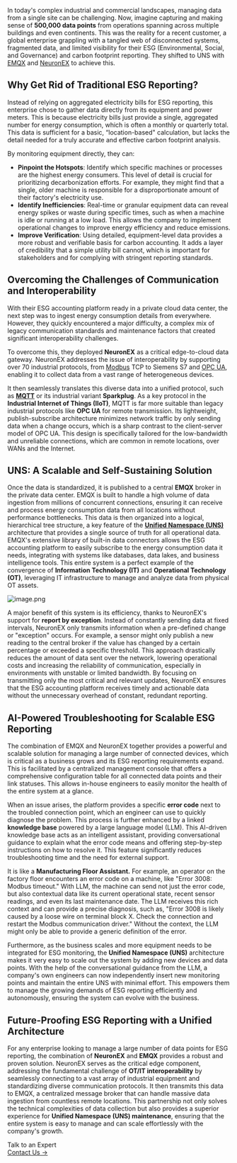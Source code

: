 In today's complex industrial and commercial landscapes, managing data from a single site can be challenging. Now, imagine capturing and making sense of **500,000 data points** from operations spanning across multiple buildings and even continents. This was the reality for a recent customer, a global enterprise grappling with a tangled web of disconnected systems, fragmented data, and limited visibility for their ESG (Environmental, Social, and Governance) and carbon footprint reporting. They shifted to UNS with [EMQX](https://www.emqx.com/en/products/emqx) and [NeuronEX](https://www.emqx.com/en/products/neuronex) to achieve this.

## Why Get Rid of Traditional ESG Reporting?

Instead of relying on aggregated electricity bills for ESG reporting, this enterprise chose to gather data directly from its equipment and power meters. This is because electricity bills just provide a single, aggregated number for energy consumption, which is often a monthly or quarterly total. This data is sufficient for a basic, “location-based" calculation, but lacks the detail needed for a truly accurate and effective carbon footprint analysis. 

By monitoring equipment directly, they can:

- **Pinpoint the Hotspots**: Identify which specific machines or processes are the highest energy consumers. This level of detail is crucial for prioritizing decarbonization efforts. For example, they might find that a single, older machine is responsible for a disproportionate amount of their factory's electricity use.
- **Identify Inefficiencies**: Real-time or granular equipment data can reveal energy spikes or waste during specific times, such as when a machine is idle or running at a low load. This allows the company to implement operational changes to improve energy efficiency and reduce emissions.
- **Improve Verification**: Using detailed, equipment-level data provides a more robust and verifiable basis for carbon accounting. It adds a layer of credibility that a simple utility bill cannot, which is important for stakeholders and for complying with stringent reporting standards.

## Overcoming the Challenges of Communication and Interoperability

With their ESG accounting platform ready in a private cloud data center, the next step was to ingest energy consumption details from everywhere. However, they quickly encountered a major difficulty, a complex mix of legacy communication standards and maintenance factors that created significant interoperability challenges. 

To overcome this, they deployed **NeuronEX** as a critical edge-to-cloud data gateway. NeuronEX addresses the issue of interoperability by supporting over 70 industrial protocols, from [Modbus](https://www.emqx.com/en/blog/modbus-protocol-the-grandfather-of-iot-communication) TCP to Siemens S7 and [OPC UA](https://www.emqx.com/en/blog/opc-ua-protocol), enabling it to collect data from a vast range of heterogeneous devices.

It then seamlessly translates this diverse data into a unified protocol, such as **[MQTT](https://www.emqx.com/en/blog/the-easiest-guide-to-getting-started-with-mqtt)** or its industrial variant **Sparkplug**. As a key protocol in the **Industrial Internet of Things (IIoT)**, MQTT is far more suitable than legacy industrial protocols like **OPC UA** for remote transmission. Its lightweight, publish-subscribe architecture minimizes network traffic by only sending data when a change occurs, which is a sharp contrast to the client-server model of OPC UA. This design is specifically tailored for the low-bandwidth and unreliable connections, which are common in remote locations, over WANs and the Internet.

## UNS: A Scalable and Self-Sustaining Solution

Once the data is standardized, it is published to a central **EMQX** broker in the private data center. EMQX is built to handle a high volume of data ingestion from millions of concurrent connections, ensuring it can receive and process energy consumption data from all locations without performance bottlenecks. This data is then organized into a logical, hierarchical tree structure, a key feature of the **[Unified Namespace (UNS)](https://www.emqx.com/en/blog/unified-namespace-next-generation-data-fabric-for-iiot)** architecture that provides a single source of truth for all operational data. EMQX's extensive library of built-in data connectors allows the ESG accounting platform to easily subscribe to the energy consumption data it needs, integrating with systems like databases, data lakes, and business intelligence tools. This entire system is a perfect example of the convergence of **Information Technology (IT)** and **Operational Technology (OT)**, leveraging IT infrastructure to manage and analyze data from physical OT assets.

![image.png](https://assets.emqx.com/images/59166de61a63a2ec0e7bce4cad1b5a6a.png)

A major benefit of this system is its efficiency, thanks to NeuronEX's support for **report by exception**. Instead of constantly sending data at fixed intervals, NeuronEX only transmits information when a pre-defined change or "exception" occurs. For example, a sensor might only publish a new reading to the central broker if the value has changed by a certain percentage or exceeded a specific threshold. This approach drastically reduces the amount of data sent over the network, lowering operational costs and increasing the reliability of communication, especially in environments with unstable or limited bandwidth. By focusing on transmitting only the most critical and relevant updates, NeuronEX ensures that the ESG accounting platform receives timely and actionable data without the unnecessary overhead of constant, redundant reporting.

## AI-Powered Troubleshooting for Scalable ESG Reporting

The combination of EMQX and NeuronEX together provides a powerful and scalable solution for managing a large number of connected devices, which is critical as a business grows and its ESG reporting requirements expand. This is facilitated by a centralized management console that offers a comprehensive configuration table for all connected data points and their link statuses. This allows in-house engineers to easily monitor the health of the entire system at a glance.

When an issue arises, the platform provides a specific **error code** next to the troubled connection point, which an engineer can use to quickly diagnose the problem. This process is further enhanced by a linked **knowledge base** powered by a large language model (LLM). This AI-driven knowledge base acts as an intelligent assistant, providing conversational guidance to explain what the error code means and offering step-by-step instructions on how to resolve it. This feature significantly reduces troubleshooting time and the need for external support.

It is like a **Manufacturing Floor Assistant.** For example, an operator on the factory floor encounters an error code on a machine, like "Error 3008: Modbus timeout." With LLM, the machine can send not just the error code, but also contextual data like its current operational state, recent sensor readings, and even its last maintenance date. The LLM receives this rich context and can provide a precise diagnosis, such as, "Error 3008 is likely caused by a loose wire on terminal block X. Check the connection and restart the Modbus communication driver." Without the context, the LLM might only be able to provide a generic definition of the error.

Furthermore, as the business scales and more equipment needs to be integrated for ESG monitoring, the **Unified Namespace (UNS)** architecture makes it very easy to scale out the system by adding new devices and data points. With the help of the conversational guidance from the LLM, a company's own engineers can now independently insert new monitoring points and maintain the entire UNS with minimal effort. This empowers them to manage the growing demands of ESG reporting efficiently and autonomously, ensuring the system can evolve with the business.

## Future-Proofing ESG Reporting with a Unified Architecture

For any enterprise looking to manage a large number of data points for ESG reporting, the combination of **NeuronEX** and **EMQX** provides a robust and proven solution. NeuronEX serves as the critical edge component, addressing the fundamental challenge of **OT/IT interoperability** by seamlessly connecting to a vast array of industrial equipment and standardizing diverse communication protocols. It then transmits this data to EMQX, a centralized message broker that can handle massive data ingestion from countless remote locations. This partnership not only solves the technical complexities of data collection but also provides a superior experience for **Unified Namespace (UNS) maintenance**, ensuring that the entire system is easy to manage and can scale effortlessly with the company's growth.



<section class="promotion">
    <div>
        Talk to an Expert
    </div>
    <a href="https://www.emqx.com/en/contact?product=solutions" class="button is-gradient">Contact Us →</a>
</section>
